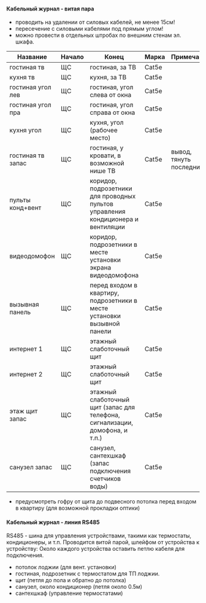 #### Кабельный журнал - витая пара

* проводить на удалении от силовых кабелей, не менее 15см!
* пересечение с силовыми кабелями под прямым углом!
* можно провести в отдельных штробах по внешним стенам эл. шкафа.

| Название          | Начало                    | Конец                                                                            | Марка | Примечание              |
|-------------------|---------------------------|----------------------------------------------------------------------------------|-------|-------------------------|
| гостиная тв       | ЩC                        | гостиная, за ТВ                                                                  | Cat5e |                         |
| кухня тв          | ЩC                        | кухня, за ТВ                                                                     | Cat5e |                         |
| гостиная угол лев | ЩC                        | гостиная, угол слева от окна                                                     | Cat5e |                         |
| гостиная угол пра | ЩC                        | гостиная, угол справа от окна                                                    | Cat5e |                         |
| кухня угол        | ЩC                        | кухня, угол (рабочее место)                                                      | Cat5e |                         |
| гостиная тв запас | ЩC                        | гостиная, у кровати, в возможной нише ТВ                                         | Cat5e | вывод, тянуть последним |
| пульты конд+вент  | ЩC                        | коридор, подрозетники для проводных пультов управления кондиционера и вентиляции | Cat5e |                         |
| видеодомофон      | ЩC                        | коридор, подрозетники в месте установки экрана видеодомофона                     | Cat5e |                         |
| вызывная панель   | ЩC                        | перед входом в квартиру, подрозетники в месте установки вызывной панели          | Cat5e |                         |
| интернет 1        | ЩC                        | этажный слаботочный щит                                                          | Cat5e |                         |
| интернет 2        | ЩC                        | этажный слаботочный щит                                                          | Cat5e |                         |
| этаж щит запас    | ЩC                        | этажный слаботочный щит (запас для телефона, сигнализации, домофона, и т.п.)     | Cat5e |                         |
| санузел запас     | ЩC                        | санузел, сантехшкаф (запас подключения счетчиков воды)                           | Cat5e |                         |

* предусмотреть гофру от щита до подвесного потолка перед входом в квартиру (для возможной прокладки оптики) 


#### Кабельный журнал - линия RS485

RS485 - шина для управления устройствами, такими как термостаты, кондиционеры, и т.п.
Проводится витой парой, шлейфом от устройства к устройству:
Около каждого устройства оставить петлю кабеля для подключения.

* потолок лоджии (для вент. установки)
* гостиная, подрозетник с термостатом для ТП лоджии.
* щит (петля до пола и обратно до потолка)
* санузел, около кондиционер (петля около 0.5м)
* сантехшкаф (управление термостатами)
